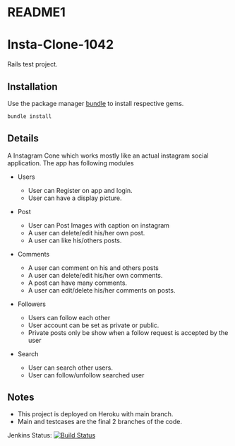 # README1

# Insta-Clone-1042

Rails test project.

## Installation

Use the package manager [bundle](https://bundler.io) to install respective gems.

```bash
bundle install
```

## Details

A Instagram Cone which works mostly like an actual instagram social application. The app has following modules

- Users
  - User can Register on app and login.
  - User can have a display picture.
- Post

  - User can Post Images with caption on instagram
  - A user can delete/edit his/her own post.
  - A user can like his/others posts.

- Comments

  - A user can comment on his and others posts
  - A user can delete/edit his/her own comments.
  - A post can have many comments.
  - A user can edit/delete his/her comments on posts.

- Followers

  - Users can follow each other
  - User account can be set as private or public.
  - Private posts only be show when a follow request is accepted by the user

- Search
  - User can search other users.
  - User can follow/unfollow searched user

## Notes

- This project is deployed on Heroku with main branch.
- Main and testcases are the final 2 branches of the code.


Jenkins Status:
[![Build Status](https://170b3039aabb.ngrok-free.app/job/Insta-clone-pipeline/badge/icon)](https://170b3039aabb.ngrok-free.app/job/Insta-clone-pipeline/)

